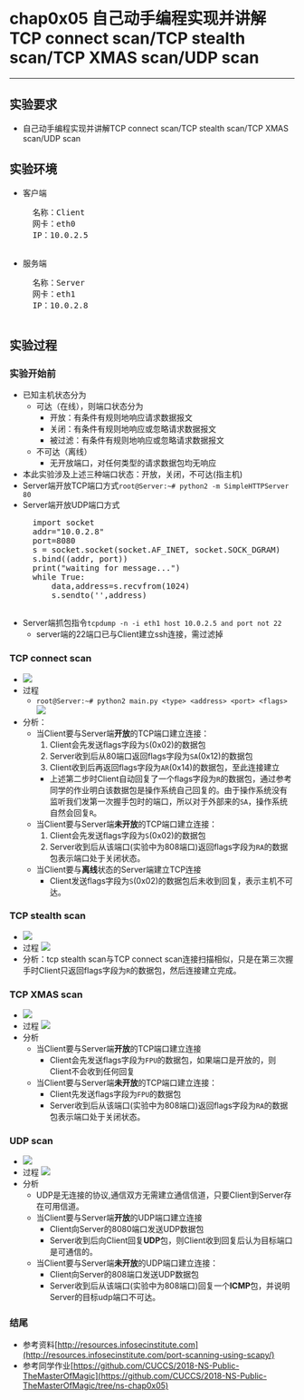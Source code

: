 # chap0x05 自己动手编程实现并讲解TCP connect scan/TCP stealth scan/TCP XMAS scan/UDP scan

----------

## 实验要求
* 自己动手编程实现并讲解TCP connect scan/TCP stealth scan/TCP XMAS scan/UDP scan
## 实验环境
* 客户端
	<pre>
	名称：Client
	网卡：eth0
	IP：10.0.2.5
	</pre>
* 服务端
	<pre>
	名称：Server
	网卡：eth1
	IP：10.0.2.8
	</pre>
## 实验过程
### 实验开始前
* 已知主机状态分为
	* 可达（在线），则端口状态分为
		* 开放：有条件有规则地响应请求数据报文
		* 关闭：有条件有规则地响应或忽略请求数据报文
		* 被过滤：有条件有规则地响应或忽略请求数据报文
	* 不可达（离线）
		* 无开放端口，对任何类型的请求数据包均无响应
* 本此实验涉及上述三种端口状态：开放，关闭，不可达(指主机)
* Server端开放TCP端口方式`root@Server:~# python2 -m SimpleHTTPServer 80`
* Server端开放UDP端口方式
	<pre>
	import socket
	addr="10.0.2.8"
	port=8080
	s = socket.socket(socket.AF_INET, socket.SOCK_DGRAM)
	s.bind((addr, port))
	print("waiting for message...")
	while True:
	    data,address=s.recvfrom(1024)
	    s.sendto('',address)
	</pre>
* Server端抓包指令`tcpdump -n -i eth1 host 10.0.2.5 and port not 22`
	* server端的22端口已与Client建立ssh连接，需过滤掉
### TCP connect scan
* ![](image/TCP_connect_scan_open.png)
* 过程
	* `root@Server:~# python2 main.py <type> <address> <port> <flags>`
	![](image/tcp_connect_scan.png)
* 分析：
	* 当Client要与Server端**开放**的TCP端口建立连接：
		1. Client会先发送flags字段为`S`(0x02)的数据包
		2. Server收到后从80端口返回flags字段为`SA`(0x12)的数据包
		3. Client收到后再返回flags字段为`AR`(0x14)的数据包，至此连接建立
		* 上述第二步时Client自动回复了一个flags字段为`R`的数据包，通过参考同学的作业明白该数据包是操作系统自己回复的。由于操作系统没有监听我们发第一次握手包时的端口，所以对于外部来的`SA`，操作系统自然会回复`R`。
	* 当Client要与Server端**未开放**的TCP端口建立连接：
		1. Client会先发送flags字段为`S`(0x02)的数据包
		2. Server收到后从该端口(实验中为808端口)返回flags字段为`RA`的数据包表示端口处于关闭状态。
	* 当Client要与**离线**状态的Server端建立TCP连接
		* Client发送flags字段为`S`(0x02)的数据包后未收到回复，表示主机不可达。
### TCP stealth scan
* ![](image/TCP_stealth_scan.png)
* 过程
	![](image/tcp_stealth_scan_pro.png)
* 分析：tcp stealth scan与TCP connect scan连接扫描相似，只是在第三次握手时Client只返回flags字段为`R`的数据包，然后连接建立完成。
### TCP XMAS scan
* ![](image/TCP_XMAS_scan.png)
* 过程
	![](image/TCP_XMAS_scan_pro.png)
* 分析
	* 当Client要与Server端**开放**的TCP端口建立连接
		* Client会先发送flags字段为`FPU`的数据包，如果端口是开放的，则Client不会收到任何回复
	* 当Client要与Server端**未开放**的TCP端口建立连接：
		* Client先发送flags字段为`FPU`的数据包
		* Server收到后从该端口(实验中为808端口)返回flags字段为`RA`的数据包表示端口处于关闭状态。
### UDP scan
* ![](image/udp_scan.png)
* 过程
	![](image/udp_scan_pro.png)
* 分析
	* UDP是无连接的协议,通信双方无需建立通信信道，只要Client到Server存在可用信道。
	* 当Client要与Server端**开放**的UDP端口建立连接
		* Client向Server的8080端口发送UDP数据包
		* Server收到后向Client回复**UDP**包，则Client收到回复后认为目标端口是可通信的。
	* 当Client要与Server端**未开放**的UDP端口建立连接：
		* Client向Server的808端口发送UDP数据包
		* Server收到后从该端口(实验中为808端口)回复一个**ICMP**包，并说明Server的目标udp端口不可达。
### 结尾
* 参考资料[http://resources.infosecinstitute.com](http://resources.infosecinstitute.com/port-scanning-using-scapy/)
* 参考同学作业[https://github.com/CUCCS/2018-NS-Public-TheMasterOfMagic](https://github.com/CUCCS/2018-NS-Public-TheMasterOfMagic/tree/ns-chap0x05)